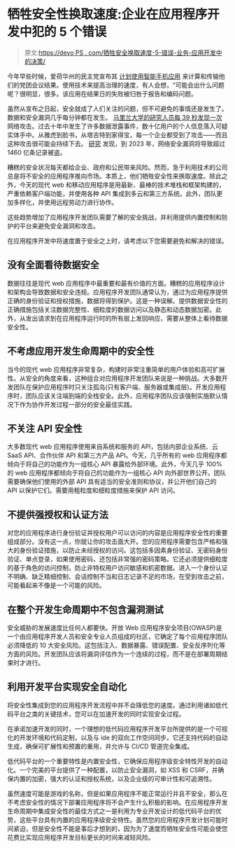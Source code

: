 # 牺牲安全性换取速度:企业在应用程序开发中犯的 5 个错误

> 原文:[https://devo PS . com/牺牲安全换取速度-5-错误-业务-应用开发中的决策/](https://devops.com/sacrificing-security-for-speed-5-mistakes-businesses-make-in-application-development/)

今年早些时候，爱荷华州的民主党宣布其 [计划使用智能手机应用](https://www.npr.org/2020/01/14/795906732/despite-election-security-fears-iowa-caucuses-will-use-new-smartphone-app) 来计算和传输他们的党团会议结果。使用技术来提高治理的速度，有人会想，“可能会出什么问题呢？很明显，很多。该应用在结果日的失败被归咎于报告和编码问题。

虽然从宣布之日起，安全就成了人们关注的问题，但不可避免的事情还是发生了。数据和安全漏洞几乎每分钟都在发生。 [马里兰大学的研究人员每 39 秒发现一次](https://eng.umd.edu/news/story/study-hackers-attack-every-39-seconds) 网络攻击。过去十年中发生了许多数据泄露事件，数十亿用户的个人信息落入可疑实体手中。从雅虎到脸书，从塔吉特到家得宝，每一个企业都受到了攻击——而且这种攻击很可能会持续下去。 [研究](https://www.juniperresearch.com/press/press-releases/cybersecurity-breaches-to-result-in-over-146-bn) 发现，到 2023 年，网络安全漏洞将导致超过 1460 亿条记录被盗。

糟糕的安全状况每天都给企业、政府和公民带来风险。然而，急于利用技术的公司总是将不安全的应用程序推向市场。本质上，他们牺牲安全性来换取速度。除此之外，今天的现代 web 和移动应用程序是用最新、最棒的技术堆栈和框架构建的，严重依赖客户端功能，并使用各种 API 集成到多云和第三方系统。此外，团队更加多样化，并使用远程劳动力进行协作。

这些趋势增加了应用程序开发团队需要了解的安全挑战，并利用提供内置控制和防护的平台来避免安全漏洞和攻击。

在应用程序开发中将速度置于安全之上时，请考虑以下您需要避免和解决的错误。

## **没有全面看待数据安全**

数据往往是现代 web 应用程序中最重要和最有价值的方面。糟糕的应用程序设计和架构会导致数据和安全违规。应用程序开发团队通常认为，通过为应用程序提供正确的身份验证和授权措施，数据将得到保护。这是一种误解。提供数据安全性的正确措施包括关注数据完整性、细粒度的数据访问以及静态和动态数据加密。此外，从发出请求到在应用程序运行时的所有层上发回响应，需要从整体上看待数据安全性。

## **不考虑应用开发生命周期中的安全性**

当今的现代 web 应用程序非常复杂，构建时非常注重简单的用户体验和高可扩展性。从安全的角度来看，这种组合对应用程序开发团队来说是一种挑战。大多数开发团队在保护应用程序时只关注孤岛(只有客户端、服务器或集成层)。开发应用程序时，团队应该关注端到端的全栈安全。此外，应用程序团队应该强制实施默认情况下作为协作开发过程一部分的安全最佳实践。

## **不关注 API 安全性**

大多数现代 web 应用程序使用来自系统和服务的 API，包括内部企业系统、云 SaaS API、合作伙伴 API 和第三方产品 API。今天，几乎所有的 web 应用程序都倾向于将自己的功能作为一组核心 API 暴露给外部环境。此外，今天几乎 100%的 web 应用程序都倾向于将自己的功能作为一组核心 API 向外部世界公开。团队需要确保他们使用的外部 API 具有适当的安全准则和协议，并公开他们自己的 API 以保护它们。需要用粗粒度和细粒度措施来保护 API 访问。

## **不提供强授权和认证方法**

对您的应用程序进行身份验证并授权用户可以访问的内容是应用程序安全性的重要组成部分。没有这一点，你就让你的攻击面大开。您的应用程序需要包含严格和强大的身份验证措施，以防止未经授权的访问。这包括多因素身份验证、无密码身份验证、单点登录，如果使用密码，还包括非常强的密码策略。它还必须提供细粒度的基于角色的访问控制，防止非特权用户访问敏感和机密数据。进入一个身份认证不明确、缺乏精细控制、会话控制不当和日志记录不足的市场，在受到攻击之前，可能看起来不像是一个可能的风险。

## **在整个开发生命周期中不包含漏洞测试**

安全威胁的发展速度比任何人都要快。开放 Web 应用程序安全项目(OWASP)是一个由应用程序开发人员和安全专业人员组成的社区，它确定了每个应用程序团队必须降低的 10 大安全风险。这包括注入、数据暴露、错误配置、安全反序列化等方面的风险。开发团队应该将漏洞评估作为一个连续的过程，而不是在部署周期结束时才进行。

## **利用开发平台实现安全自动化**

将安全性集成到您的应用程序开发流程中并不会降低您的速度。通过利用诸如低代码平台之类的关键技术，您可以在加速开发的同时实现安全过程。

在承诺加速开发的同时，一个理想的低代码应用程序开发平台所提供的是一个可视化的开发环境和代码定制，以及与 ide 的双向工作空间同步。它还支持代码的自动生成，确保可扩展性和预置的重用，并允许与 CI/CD 管道完全集成。

低代码平台的一个重要特性是内置安全性，它确保应用程序级安全特性开发的自动化。一个完美的平台提供了一种配置，以防止安全漏洞，如 XSS 和 CSRF，并确保内置的加密，强大的认证和授权系统，以及企业级的可审计性和可追溯性。

虽然速度可能是游戏的名称，但是如果应用程序不能正常运行并且不安全，那么在不考虑安全性的情况下部署应用程序将不会产生什么积极的影响。在应用程序开发生命周期中集成安全性的最佳方式之一是利用为专业开发设计的低代码平台的优势，这些平台具有内置的应用程序级安全特性。虽然您的应用程序开发计划可能时间紧迫，但是安全性不能是事后才想到的，因为为了速度而牺牲安全性可能会使您花费比实现应用程序开发目标更长的时间来减轻风险。